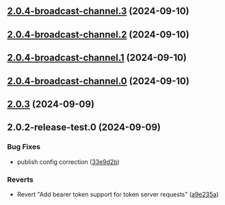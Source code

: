 

## [2.0.4-broadcast-channel.3](https://github.com/refrens/react-use-oauth2/compare/2.0.4-broadcast-channel.2...2.0.4-broadcast-channel.3) (2024-09-10)

## [2.0.4-broadcast-channel.2](https://github.com/refrens/react-use-oauth2/compare/2.0.4-broadcast-channel.1...2.0.4-broadcast-channel.2) (2024-09-10)

## [2.0.4-broadcast-channel.1](https://github.com/refrens/react-use-oauth2/compare/2.0.4-broadcast-channel.0...2.0.4-broadcast-channel.1) (2024-09-10)

## [2.0.4-broadcast-channel.0](https://github.com/refrens/react-use-oauth2/compare/2.0.3...2.0.4-broadcast-channel.0) (2024-09-10)

## [2.0.3](https://github.com/refrens/react-use-oauth2/compare/2.0.2-release-test.0...2.0.3) (2024-09-09)

## 2.0.2-release-test.0 (2024-09-09)


### Bug Fixes

* publish config correction ([33e9d2b](https://github.com/refrens/react-use-oauth2/commit/33e9d2b975b7e82c01d1f4bf5dc837e203e3e965))


### Reverts

* Revert "Add bearer token support for token server requests" ([a9e235a](https://github.com/refrens/react-use-oauth2/commit/a9e235a250969e07128a6ce31a421dc0de505e13))
